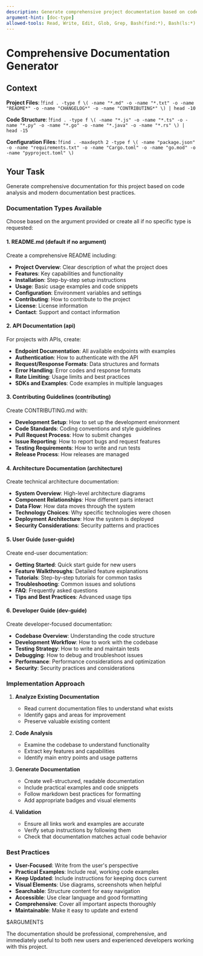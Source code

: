 ```yaml
---
description: Generate comprehensive project documentation based on code analysis and best practices
argument-hint: [doc-type]
allowed-tools: Read, Write, Edit, Glob, Grep, Bash(find:*), Bash(ls:*)
---
```


# Comprehensive Documentation Generator

## Context

**Project Files**: !`find . -type f \( -name "*.md" -o -name "*.txt" -o -name "README*" -o -name "CHANGELOG*" -o -name "CONTRIBUTING*" \) | head -10`

**Code Structure**: !`find . -type f \( -name "*.js" -o -name "*.ts" -o -name "*.py" -o -name "*.go" -o -name "*.java" -o -name "*.rs" \) | head -15`

**Configuration Files**: !`find . -maxdepth 2 -type f \( -name "package.json" -o -name "requirements.txt" -o -name "Cargo.toml" -o -name "go.mod" -o -name "pyproject.toml" \)`

## Your Task

Generate comprehensive documentation for this project based on code analysis and modern documentation best practices.

### **Documentation Types Available**

Choose based on the argument provided or create all if no specific type is requested:

#### **1. README.md** (default if no argument)
Create a comprehensive README including:
- **Project Overview**: Clear description of what the project does
- **Features**: Key capabilities and functionality
- **Installation**: Step-by-step setup instructions
- **Usage**: Basic usage examples and code snippets
- **Configuration**: Environment variables and settings
- **Contributing**: How to contribute to the project
- **License**: License information
- **Contact**: Support and contact information

#### **2. API Documentation** (api)
For projects with APIs, create:
- **Endpoint Documentation**: All available endpoints with examples
- **Authentication**: How to authenticate with the API
- **Request/Response Formats**: Data structures and formats
- **Error Handling**: Error codes and response formats
- **Rate Limiting**: Usage limits and best practices
- **SDKs and Examples**: Code examples in multiple languages

#### **3. Contributing Guidelines** (contributing)
Create CONTRIBUTING.md with:
- **Development Setup**: How to set up the development environment
- **Code Standards**: Coding conventions and style guidelines
- **Pull Request Process**: How to submit changes
- **Issue Reporting**: How to report bugs and request features
- **Testing Requirements**: How to write and run tests
- **Release Process**: How releases are managed

#### **4. Architecture Documentation** (architecture)
Create technical architecture documentation:
- **System Overview**: High-level architecture diagrams
- **Component Relationships**: How different parts interact
- **Data Flow**: How data moves through the system
- **Technology Choices**: Why specific technologies were chosen
- **Deployment Architecture**: How the system is deployed
- **Security Considerations**: Security patterns and practices

#### **5. User Guide** (user-guide)
Create end-user documentation:
- **Getting Started**: Quick start guide for new users
- **Feature Walkthroughs**: Detailed feature explanations
- **Tutorials**: Step-by-step tutorials for common tasks
- **Troubleshooting**: Common issues and solutions
- **FAQ**: Frequently asked questions
- **Tips and Best Practices**: Advanced usage tips

#### **6. Developer Guide** (dev-guide)
Create developer-focused documentation:
- **Codebase Overview**: Understanding the code structure
- **Development Workflow**: How to work with the codebase
- **Testing Strategy**: How to write and maintain tests
- **Debugging**: How to debug and troubleshoot issues
- **Performance**: Performance considerations and optimization
- **Security**: Security practices and considerations

### **Implementation Approach**

1. **Analyze Existing Documentation**
   - Read current documentation files to understand what exists
   - Identify gaps and areas for improvement
   - Preserve valuable existing content

2. **Code Analysis**
   - Examine the codebase to understand functionality
   - Extract key features and capabilities
   - Identify main entry points and usage patterns

3. **Generate Documentation**
   - Create well-structured, readable documentation
   - Include practical examples and code snippets
   - Follow markdown best practices for formatting
   - Add appropriate badges and visual elements

4. **Validation**
   - Ensure all links work and examples are accurate
   - Verify setup instructions by following them
   - Check that documentation matches actual code behavior

### **Best Practices**

- **User-Focused**: Write from the user's perspective
- **Practical Examples**: Include real, working code examples
- **Keep Updated**: Include instructions for keeping docs current
- **Visual Elements**: Use diagrams, screenshots when helpful
- **Searchable**: Structure content for easy navigation
- **Accessible**: Use clear language and good formatting
- **Comprehensive**: Cover all important aspects thoroughly
- **Maintainable**: Make it easy to update and extend

$ARGUMENTS

The documentation should be professional, comprehensive, and immediately useful to both new users and experienced developers working with this project.